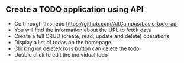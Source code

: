 <!-- ## Stock Image Search

- Create an app similar to [Link](https://react-projects-19-stock-photos.netlify.app/)
- To create this app you need to get data from this url [API](https://unsplash.com/developers)
- In the start it will display list of random photos
- It will also have a functionality to search images
- When you search it will show image related to the serch query -->

## Create a TODO application using API

- Go through this repo https://github.com/AltCampus/basic-todo-api
- You will find the information about the URL to fetch data
- Create a full CRUD (create, read, update and delete) operations
- Display a list of todos on the homepage
- Clicking on delete/cross button can delete the todo
- Double click to edit the individual todo
